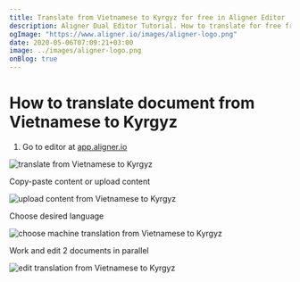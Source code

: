 ```yaml
---
title: Translate from Vietnamese to Kyrgyz for free in Aligner Editor
description: Aligner Dual Editor Tutorial. How to translate for free from Vietnamese to Kyrgyz. Aligner is multilingual document management platform. 
ogImage: "https://www.aligner.io/images/aligner-logo.png"
date: 2020-05-06T07:09:21+03:00
image: ../images/aligner-logo.png
onBlog: true
---
```


# How to translate document from Vietnamese to Kyrgyz

1. Go to editor at [app.aligner.io](https://app.aligner.io "Aligner App web page")

![translate from Vietnamese to Kyrgyz](../aligner-blank-editor.png "translate from Vietnamese to Kyrgyz")

Copy-paste content or upload content

![upload content from Vietnamese to Kyrgyz](../aligner-uploaded-document.png "upload content from Vietnamese to Kyrgyz")

Choose desired language

![choose machine translation from Vietnamese to Kyrgyz](../aligner-language-dropdown.png "choose machine translation from Vietnamese to Kyrgyz")

Work and edit 2 documents in parallel

![edit translation from Vietnamese to Kyrgyz](../aligner-double-sitded-editor.png "edit translation from Vietnamese to Kyrgyz")

